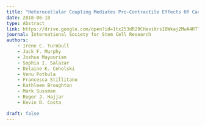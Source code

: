 ```yaml
---
title: "Heterocellular Coupling Mediates Pro-Contractile Effects Of Cardiac Progenitor Cells In Human Engineered Cardiac Tissue"
date: 2018-06-18
type: Abstract
link: https://drive.google.com/open?id=1tx253dR29CHeviKrsIBWkaj2MwA4RTTg
journal: International Society for Stem Cell Research
authors: 
    - Irene C. Turnbull
    - Jack F. Murphy   
    - Joshua Mayourian
    - Sophia I. Salazar
    - Delaine K. Ceholski
    - Venu Pothula
    - Francesca Stillitano
    - Kathleen Broughton
    - Mark Sussman
    - Roger J. Hajjar
    - Kevin D. Costa

draft: false
---
```


